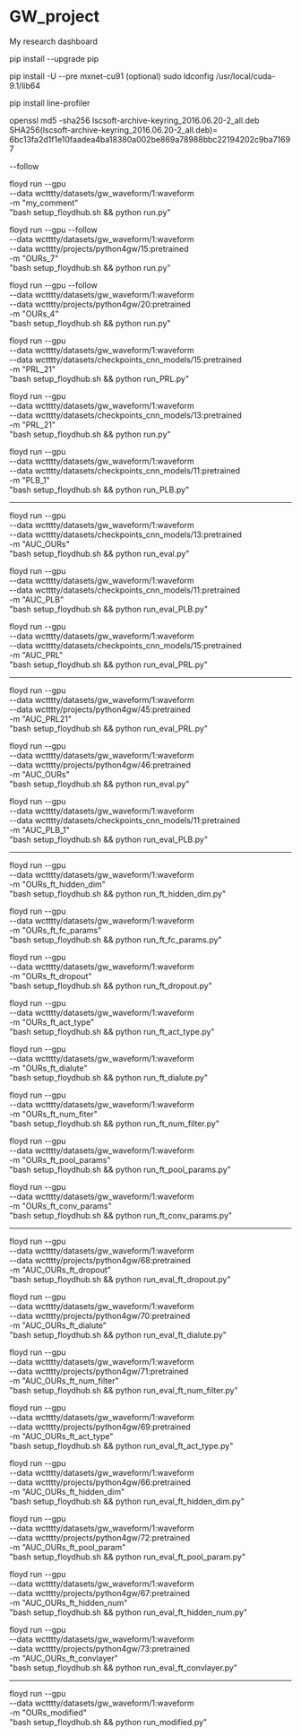 # GW_project
My research dashboard

pip install --upgrade pip

pip install -U --pre mxnet-cu91
(optional)
sudo ldconfig /usr/local/cuda-9.1/lib64

pip install line-profiler



openssl md5 -sha256 lscsoft-archive-keyring_2016.06.20-2_all.deb
SHA256(lscsoft-archive-keyring_2016.06.20-2_all.deb)= 6bc13fa2d1f1e10faadea4ba18380a002be869a78988bbc22194202c9ba71697


--follow

floyd run --gpu  \
--data wctttty/datasets/gw_waveform/1:waveform \
-m "my_comment" \
"bash setup_floydhub.sh && python run.py"

floyd run --gpu --follow \
--data wctttty/datasets/gw_waveform/1:waveform \
--data wctttty/projects/python4gw/15:pretrained \
-m "OURs_7" \
"bash setup_floydhub.sh && python run.py"

floyd run --gpu --follow \
--data wctttty/datasets/gw_waveform/1:waveform \
--data wctttty/projects/python4gw/20:pretrained \
-m "OURs_4" \
"bash setup_floydhub.sh && python run.py"


floyd run --gpu \
--data wctttty/datasets/gw_waveform/1:waveform \
--data wctttty/datasets/checkpoints_cnn_models/15:pretrained \
-m "PRL_21" \
"bash setup_floydhub.sh && python run_PRL.py"

floyd run --gpu \
--data wctttty/datasets/gw_waveform/1:waveform \
--data wctttty/datasets/checkpoints_cnn_models/13:pretrained \
-m "PRL_21" \
"bash setup_floydhub.sh && python run.py"

floyd run --gpu \
--data wctttty/datasets/gw_waveform/1:waveform \
--data wctttty/datasets/checkpoints_cnn_models/11:pretrained \
-m "PLB_1" \
"bash setup_floydhub.sh && python run_PLB.py"

---

floyd run --gpu \
--data wctttty/datasets/gw_waveform/1:waveform \
--data wctttty/datasets/checkpoints_cnn_models/13:pretrained \
-m "AUC_OURs" \
"bash setup_floydhub.sh && python run_eval.py"


floyd run --gpu \
--data wctttty/datasets/gw_waveform/1:waveform \
--data wctttty/datasets/checkpoints_cnn_models/11:pretrained \
-m "AUC_PLB" \
"bash setup_floydhub.sh && python run_eval_PLB.py"

floyd run --gpu \
--data wctttty/datasets/gw_waveform/1:waveform \
--data wctttty/datasets/checkpoints_cnn_models/15:pretrained \
-m "AUC_PRL" \
"bash setup_floydhub.sh && python run_eval_PRL.py"


---


floyd run --gpu \
--data wctttty/datasets/gw_waveform/1:waveform \
--data wctttty/projects/python4gw/45:pretrained \
-m "AUC_PRL21" \
"bash setup_floydhub.sh && python run_eval_PRL.py"

floyd run --gpu \
--data wctttty/datasets/gw_waveform/1:waveform \
--data wctttty/projects/python4gw/46:pretrained \
-m "AUC_OURs" \
"bash setup_floydhub.sh && python run_eval.py"

floyd run --gpu \
--data wctttty/datasets/gw_waveform/1:waveform \
--data wctttty/datasets/checkpoints_cnn_models/11:pretrained \
-m "AUC_PLB_1" \
"bash setup_floydhub.sh && python run_eval_PLB.py"


---


floyd run --gpu \
--data wctttty/datasets/gw_waveform/1:waveform \
-m "OURs_ft_hidden_dim" \
"bash setup_floydhub.sh && python run_ft_hidden_dim.py"

floyd run --gpu \
--data wctttty/datasets/gw_waveform/1:waveform \
-m "OURs_ft_fc_params" \
"bash setup_floydhub.sh && python run_ft_fc_params.py"

floyd run --gpu \
--data wctttty/datasets/gw_waveform/1:waveform \
-m "OURs_ft_dropout" \
"bash setup_floydhub.sh && python run_ft_dropout.py"

floyd run --gpu \
--data wctttty/datasets/gw_waveform/1:waveform \
-m "OURs_ft_act_type" \
"bash setup_floydhub.sh && python run_ft_act_type.py"

floyd run --gpu \
--data wctttty/datasets/gw_waveform/1:waveform \
-m "OURs_ft_dialute" \
"bash setup_floydhub.sh && python run_ft_dialute.py"

floyd run --gpu \
--data wctttty/datasets/gw_waveform/1:waveform \
-m "OURs_ft_num_fiter" \
"bash setup_floydhub.sh && python run_ft_num_filter.py"

floyd run --gpu \
--data wctttty/datasets/gw_waveform/1:waveform \
-m "OURs_ft_pool_params" \
"bash setup_floydhub.sh && python run_ft_pool_params.py"

floyd run --gpu \
--data wctttty/datasets/gw_waveform/1:waveform \
-m "OURs_ft_conv_params" \
"bash setup_floydhub.sh && python run_ft_conv_params.py"



---


floyd run --gpu \
--data wctttty/datasets/gw_waveform/1:waveform \
--data wctttty/projects/python4gw/68:pretrained \
-m "AUC_OURs_ft_dropout" \
"bash setup_floydhub.sh && python run_eval_ft_dropout.py"

floyd run --gpu \
--data wctttty/datasets/gw_waveform/1:waveform \
--data wctttty/projects/python4gw/70:pretrained \
-m "AUC_OURs_ft_dialute" \
"bash setup_floydhub.sh && python run_eval_ft_dialute.py"


floyd run --gpu \
--data wctttty/datasets/gw_waveform/1:waveform \
--data wctttty/projects/python4gw/71:pretrained \
-m "AUC_OURs_ft_num_filter" \
"bash setup_floydhub.sh && python run_eval_ft_num_filter.py"

floyd run --gpu \
--data wctttty/datasets/gw_waveform/1:waveform \
--data wctttty/projects/python4gw/69:pretrained \
-m "AUC_OURs_ft_act_type" \
"bash setup_floydhub.sh && python run_eval_ft_act_type.py"

floyd run --gpu \
--data wctttty/datasets/gw_waveform/1:waveform \
--data wctttty/projects/python4gw/66:pretrained \
-m "AUC_OURs_ft_hidden_dim" \
"bash setup_floydhub.sh && python run_eval_ft_hidden_dim.py"


floyd run --gpu \
--data wctttty/datasets/gw_waveform/1:waveform \
--data wctttty/projects/python4gw/72:pretrained \
-m "AUC_OURs_ft_pool_param" \
"bash setup_floydhub.sh && python run_eval_ft_pool_param.py"

floyd run --gpu \
--data wctttty/datasets/gw_waveform/1:waveform \
--data wctttty/projects/python4gw/67:pretrained \
-m "AUC_OURs_ft_hidden_num" \
"bash setup_floydhub.sh && python run_eval_ft_hidden_num.py"


floyd run --gpu \
--data wctttty/datasets/gw_waveform/1:waveform \
--data wctttty/projects/python4gw/73:pretrained \
-m "AUC_OURs_ft_convlayer" \
"bash setup_floydhub.sh && python run_eval_ft_convlayer.py"


---


floyd run --gpu \
--data wctttty/datasets/gw_waveform/1:waveform \
-m "OURs_modified" \
"bash setup_floydhub.sh && python run_modified.py"